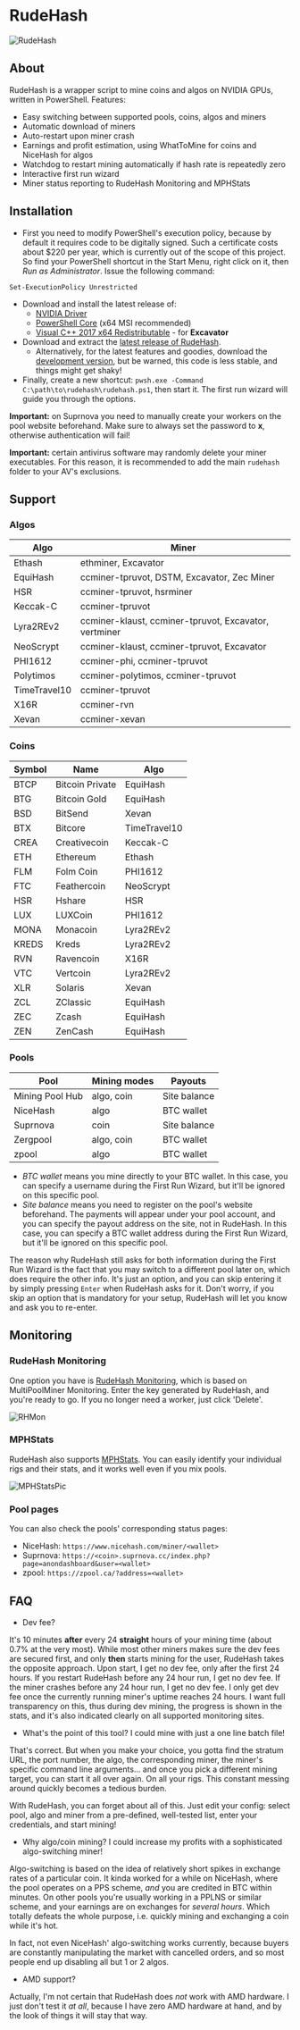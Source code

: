 # RudeHash

![RudeHash](https://i.imgur.com/kQO48jP.png "RudeHash")

## About

RudeHash is a wrapper script to mine coins and algos on NVIDIA GPUs, written in PowerShell. Features:

* Easy switching between supported pools, coins, algos and miners
* Automatic download of miners
* Auto-restart upon miner crash
* Earnings and profit estimation, using WhatToMine for coins and NiceHash for algos
* Watchdog to restart mining automatically if hash rate is repeatedly zero
* Interactive first run wizard
* Miner status reporting to RudeHash Monitoring and MPHStats

## Installation

* First you need to modify PowerShell's execution policy, because by default it requires code to be digitally signed. Such a certificate costs about $220 per year, which is currently out of the scope of this project. So find your PowerShell shortcut in the Start Menu, right click on it, then _Run as Administrator_. Issue the following command:

~~~~
Set-ExecutionPolicy Unrestricted
~~~~

* Download and install the latest release of:
  * [NVIDIA Driver](https://www.geforce.com/drivers)
  * [PowerShell Core](https://github.com/PowerShell/PowerShell/releases/latest) (x64 MSI recommended)
  * [Visual C++ 2017 x64 Redistributable](https://go.microsoft.com/fwlink/?LinkId=746572) - for **Excavator**
* Download and extract the [latest release of RudeHash](https://rudehash.org/download/).
  * Alternatively, for the latest features and goodies, download the [development version](https://github.com/gradinkov/rudehash/archive/master.zip), but be warned, this code is less stable, and things might get shaky!
* Finally, create a new shortcut: `pwsh.exe -Command C:\path\to\rudehash\rudehash.ps1`, then start it. The first run wizard will guide you through the options.

**Important:** on Suprnova you need to manually create your workers on the pool website beforehand. Make sure to always set the password to **x**, otherwise authentication will fail!

**Important:** certain antivirus software may randomly delete your miner executables. For this reason, it is recommended to add the main `rudehash` folder to your AV's exclusions.

## Support

### Algos

| Algo | Miner |
|---|---|
| Ethash | ethminer, Excavator |
| EquiHash | ccminer-tpruvot, DSTM, Excavator, Zec Miner |
| HSR | ccminer-tpruvot, hsrminer |
| Keccak-C | ccminer-tpruvot |
| Lyra2REv2 | ccminer-klaust, ccminer-tpruvot, Excavator, vertminer |
| NeoScrypt | ccminer-klaust, ccminer-tpruvot, Excavator |
| PHI1612 | ccminer-phi, ccminer-tpruvot |
| Polytimos | ccminer-polytimos, ccminer-tpruvot |
| TimeTravel10 | ccminer-tpruvot |
| X16R | ccminer-rvn |
| Xevan | ccminer-xevan |

### Coins

| Symbol | Name | Algo |
|---|---|---|
| BTCP | Bitcoin Private | EquiHash |
| BTG | Bitcoin Gold | EquiHash |
| BSD | BitSend | Xevan |
| BTX | Bitcore | TimeTravel10 |
| CREA | Creativecoin | Keccak-C |
| ETH | Ethereum | Ethash |
| FLM | Folm Coin | PHI1612 |
| FTC | Feathercoin | NeoScrypt |
| HSR | Hshare | HSR |
| LUX | LUXCoin | PHI1612 |
| MONA | Monacoin | Lyra2REv2 |
| KREDS | Kreds | Lyra2REv2 |
| RVN | Ravencoin | X16R |
| VTC | Vertcoin | Lyra2REv2 |
| XLR | Solaris | Xevan |
| ZCL | ZClassic | EquiHash |
| ZEC | Zcash | EquiHash |
| ZEN | ZenCash | EquiHash |

### Pools

| Pool | Mining modes | Payouts |
|---|---|---|
| Mining Pool Hub | algo, coin | Site balance |
| NiceHash | algo | BTC wallet |
| Suprnova | coin | Site balance |
| Zergpool | algo, coin | BTC wallet |
| zpool | algo | BTC wallet |

* _BTC wallet_ means you mine directly to your BTC wallet. In this case, you can specify a username during the First Run Wizard, but it'll be ignored on this specific pool.
* _Site balance_ means you need to register on the pool's website beforehand. The payments will appear under your pool account, and you can specify the payout address on the site, not in RudeHash. In this case, you can specify a BTC wallet address during the First Run Wizard, but it'll be ignored on this specific pool.

The reason why RudeHash still asks for both information during the First Run Wizard is the fact that you may switch to a different pool later on, which does require the other info. It's just an option, and you can skip entering it by simply pressing `Enter` when RudeHash asks for it. Don't worry, if you skip an option that is mandatory for your setup, RudeHash will let you know and ask you to re-enter.

## Monitoring

### RudeHash Monitoring

One option you have is [RudeHash Monitoring](https://rudehash.org/monitor/), which is based on MultiPoolMiner Monitoring. Enter the key generated by RudeHash, and you're ready to go. If you no longer need a worker, just click 'Delete'.

![RHMon](https://i.imgur.com/E3F3WsC.png "RHMon")

### MPHStats

RudeHash also supports [MPHStats](https://miningpoolhubstats.com/user). You can easily identify your individual rigs and their stats, and it works well even if you mix pools.

![MPHStatsPic](https://i.imgur.com/HT3lwHj.png "MPHStatsPic")

### Pool pages

You can also check the pools' corresponding status pages:

* NiceHash: `https://www.nicehash.com/miner/<wallet>`
* Suprnova: `https://<coin>.suprnova.cc/index.php?page=anondashboard&user=<wallet>`
* zpool: `https://zpool.ca/?address=<wallet>`

## FAQ

* Dev fee?

It's 10 minutes **after** every 24 **straight** hours of your mining time (about 0.7% at the very most).
While most other miners makes sure the dev fees are secured first, and only **then** starts mining for the user, RudeHash takes the opposite approach.
Upon start, I get no dev fee, only after the first 24 hours. If you restart RudeHash before any 24 hour run, I get no dev fee.
If the miner crashes before any 24 hour run, I get no dev fee. I only get dev fee once the currently running miner's uptime reaches 24 hours.
I want full transparency on this, thus during dev mining, the progress is shown in the stats, and it's also indicated clearly on all supported monitoring sites.

* What's the point of this tool? I could mine with just a one line batch file!

That's correct. But when you make your choice, you gotta find the stratum URL, the port number, the algo, the corresponding miner, the miner's specific command line arguments... and once you pick a different mining target, you can start it all over again. On all your rigs. This constant messing around quickly becomes a tedious burden.

With RudeHash, you can forget about all of this. Just edit your config: select pool, algo and miner from a pre-defined, well-tested list, enter your credentials, and start mining!

* Why algo/coin mining? I could increase my profits with a sophisticated algo-switching miner!

Algo-switching is based on the idea of relatively short spikes in exchange rates of a particular coin. It kinda worked for a while on NiceHash, where the pool operates on a PPS scheme, _and_ you are credited in BTC within minutes. On other pools you're usually working in a PPLNS or similar scheme, and your earnings are on exchanges for _several hours_. Which totally defeats the whole purpose, i.e. quickly mining and exchanging a coin while it's hot.

In fact, not even NiceHash' algo-switching works currently, because buyers are constantly manipulating the market with cancelled orders, and so most people end up disabling all but 1 or 2 algos.

* AMD support?

Actually, I'm not certain that RudeHash does _not_ work with AMD hardware. I just don't test it _at all_, because I have zero AMD hardware at hand, and by the look of things it will stay that way.
